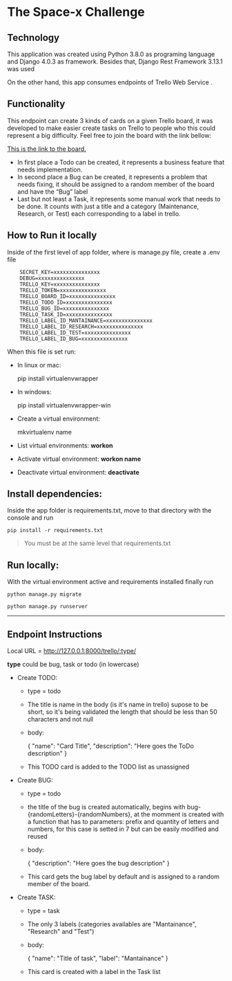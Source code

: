 # The Space-x Challenge

## Technology
This application was created using Python 3.8.0 as programing language and Django 4.0.3 as framework. Besides that, Django Rest Framework 3.13.1 was used

On the other hand, this app consumes endpoints of Trello Web Service .

## Functionality
This endpoint can create 3 kinds of cards on a given Trello board, it was developed to make easier create tasks on Trello to people who this could represent a big difficulty. Feel free to join the board with the link bellow:

[This is the link to the board.](https://trello.com/invite/b/xYCFoTUz/7e798045cf41ebcd7af3301c47cb2b28/nanlabsexam)

- In first place a Todo can be created, it represents a business feature that needs implementation.
- In second place a Bug can be created, it represents a problem that needs fixing, it should be assigned to a random member of the board and have the “Bug” label
- Last but not least a Task, it represents some manual work that needs to be done. It counts with just a title and a category (Maintenance, Research, or Test) each corresponding to a label in trello.

## How to Run it locally
Inside of the first level of app folder, where is manage.py file, create a .env file


        SECRET_KEY=xxxxxxxxxxxxxxx
        DEBUG=xxxxxxxxxxxxxxx
        TRELLO_KEY=xxxxxxxxxxxxxxx
        TRELLO_TOKEN=xxxxxxxxxxxxxxx
        TRELLO_BOARD_ID=xxxxxxxxxxxxxxx
        TRELLO_TODO_ID=xxxxxxxxxxxxxxx
        TRELLO_BUG_ID=xxxxxxxxxxxxxxx
        TRELLO_TASK_ID=xxxxxxxxxxxxxxx
        TRELLO_LABEL_ID_MANTAINANCE=xxxxxxxxxxxxxxx
        TRELLO_LABEL_ID_RESEARCH=xxxxxxxxxxxxxxx
        TRELLO_LABEL_ID_TEST=xxxxxxxxxxxxxxx
        TRELLO_LABEL_ID_BUG=xxxxxxxxxxxxxxx

When this file is set run:
- In linux or mac:

    pip install virtualenvwrapper

- In windows:

    pip install virtualenvwrapper-win

- Create a virtual environment:

    mkvirtualenv name

- List virtual environments: **workon**
- Activate virtual environment: **workon name**
- Deactivate virtual environment: **deactivate**

## Install dependencies:
Inside the app folder is requirements.txt, move to that directory with the console and run

    pip install -r requirements.txt

> You must be at the same level that requirements.txt

## Run locally:
With the virtual environment active and requirements installed finally run

    python manage.py migrate

    python manage.py runserver

***

## Endpoint Instructions
Local URL = http://127.0.0.1:8000/trello/:type/

**type** could be bug, task or todo (in lowercase)

- Create TODO:
    - type = todo
    - The title is name in the body (is it's name in trello) supose to be short, so it's being validated the length that should be less than 50 characters and not null
    - body:
        
        {
            "name": "Card Title",
            "description": "Here goes the ToDo description"
        }
    
    - This TODO card is added to the TODO list as unassigned


- Create BUG:
    - type = todo
    - the title of the bug is created automatically, begins with bug-{randomLetters}-{randomNumbers}, at the momment is created with a function that has to parameters: prefix and quantity of letters and numbers, for this case is setted in 7 but can be easily modified and reused
    - body:
        
        {
            "description": "Here goes the bug description"
        }
    - This card gets the bug label by default and is assigned to a random member of the board.

- Create TASK:
    - type = task
    - The only 3 labels (categories availables are "Mantainance", "Research" and "Test")
    - body:
        
        {
            "name": "Title of task",
            "label": "Mantainance"
        }
    - This card is created with a label in the Task list